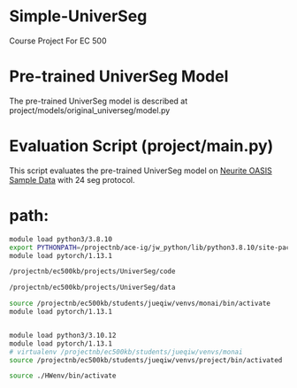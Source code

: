 # Simple-UniverSeg
Course Project For EC 500

# Pre-trained UniverSeg Model
The pre-trained UniverSeg model is described at project/models/original_universeg/model.py

# Evaluation Script (project/main.py)
This script evaluates the pre-trained UniverSeg model on [Neurite OASIS Sample Data](https://github.com/adalca/medical-datasets/blob/master/neurite-oasis.md) with 24 seg protocol.

# path:
```sh
module load python3/3.8.10
export PYTHONPATH=/projectnb/ace-ig/jw_python/lib/python3.8.10/site-packages:$PYTHONPATH
module load pytorch/1.13.1

/projectnb/ec500kb/projects/UniverSeg/code

/projectnb/ec500kb/projects/UniverSeg/data

source /projectnb/ec500kb/students/jueqiw/venvs/monai/bin/activate
module load pytorch/1.13.1


module load python3/3.10.12
module load pytorch/1.13.1
# virtualenv /projectnb/ec500kb/students/jueqiw/venvs/monai
source /projectnb/ec500kb/students/jueqiw/venvs/project/bin/activated

source ./HWenv/bin/activate
```
